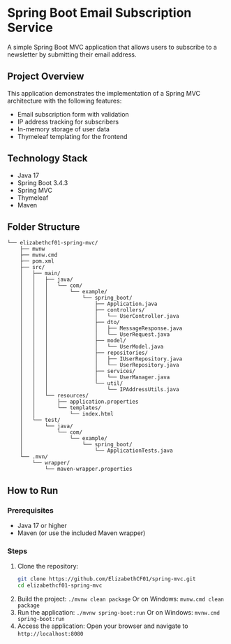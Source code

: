 # Spring Boot Email Subscription Service

A simple Spring Boot MVC application that allows users to subscribe to a newsletter by submitting their email address.

## Project Overview

This application demonstrates the implementation of a Spring MVC architecture with the following features:
- Email subscription form with validation
- IP address tracking for subscribers
- In-memory storage of user data
- Thymeleaf templating for the frontend

## Technology Stack

- Java 17
- Spring Boot 3.4.3
- Spring MVC
- Thymeleaf
- Maven

## Folder Structure
```
└── elizabethcf01-spring-mvc/
    ├── mvnw
    ├── mvnw.cmd
    ├── pom.xml
    ├── src/
    │   ├── main/
    │   │   ├── java/
    │   │   │   └── com/
    │   │   │       └── example/
    │   │   │           └── spring_boot/
    │   │   │               ├── Application.java
    │   │   │               ├── controllers/
    │   │   │               │   └── UserController.java
    │   │   │               ├── dto/
    │   │   │               │   ├── MessageResponse.java
    │   │   │               │   └── UserRequest.java
    │   │   │               ├── model/
    │   │   │               │   └── UserModel.java
    │   │   │               ├── repositories/
    │   │   │               │   ├── IUserRepository.java
    │   │   │               │   └── UserRepository.java
    │   │   │               ├── services/
    │   │   │               │   └── UserManager.java
    │   │   │               └── util/
    │   │   │                   └── IPAddressUtils.java
    │   │   └── resources/
    │   │       ├── application.properties
    │   │       └── templates/
    │   │           └── index.html
    │   └── test/
    │       └── java/
    │           └── com/
    │               └── example/
    │                   └── spring_boot/
    │                       └── ApplicationTests.java
    └── .mvn/
        └── wrapper/
            └── maven-wrapper.properties
```


## How to Run

### Prerequisites
- Java 17 or higher
- Maven (or use the included Maven wrapper)

### Steps

1. Clone the repository:
   ```bash
   git clone https://github.com/ElizabethCF01/spring-mvc.git
   cd elizabethcf01-spring-mvc
   ```
2. Build the project:
   ```./mvnw clean package```
   Or on Windows:
   ```mvnw.cmd clean package```
3. Run the application:
   ```./mvnw spring-boot:run```
   Or on Windows:
   ```mvnw.cmd spring-boot:run```
4. Access the application:
   Open your browser and navigate to `http://localhost:8080`
